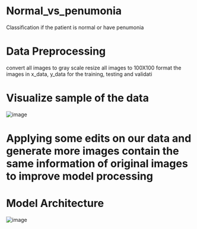 # Normal_vs_penumonia
Classification if the patient is normal or have penumonia
# Data Preprocessing
convert all images to gray scale
resize all images to 100X100
format the images in x_data, y_data for the training, testing and validati
# Visualize sample of the data
![image](https://github.com/Dareenaymann/Normal_vs_penumonia/assets/95617471/553a4a9c-17cc-4741-b39f-a2fcd4e43c7e)
# Applying some edits on our data and generate more images contain the same information of original images to improve model processing

# Model Architecture
![image](https://github.com/Dareenaymann/Normal_vs_penumonia/assets/95617471/9c80ce5a-2941-4273-968d-6b19f7e619c8)
